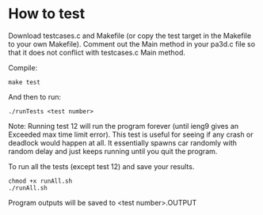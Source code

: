 # How to test
Download testcases.c and Makefile (or copy the test target in the Makefile to
your own Makefile). Comment out the Main method in your pa3d.c file so that
it does not conflict with testcases.c Main method.

Compile:
    
    make test
    
And then to run:

    ./runTests <test number>
    
 
Note:
Running test 12 will run the program forever (until ieng9 gives an Exceeded max time limit error). This test is
useful for seeing if any crash or deadlock would happen at all. It essentially spawns car randomly with random delay
and just keeps running until you quit the program.

To run all the tests (except test 12) and save your results.

    chmod +x runAll.sh
    ./runAll.sh
    
Program outputs will be saved to \<test number\>.OUTPUT